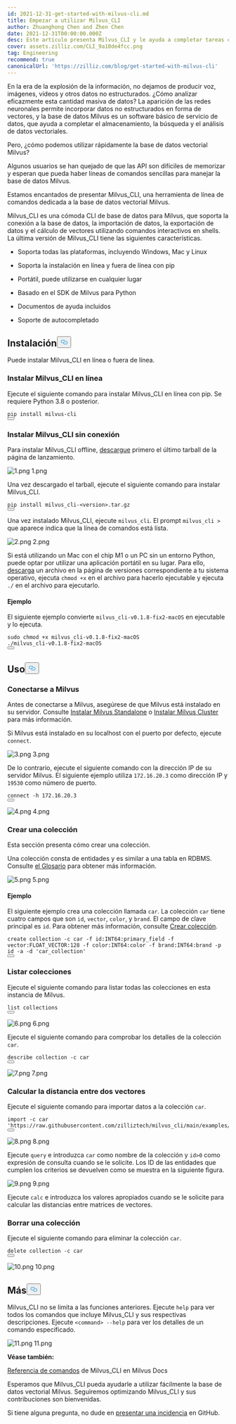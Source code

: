 ```yaml
---
id: 2021-12-31-get-started-with-milvus-cli.md
title: Empezar a utilizar Milvus_CLI
author: Zhuanghong Chen and Zhen Chen
date: 2021-12-31T00:00:00.000Z
desc: Este artículo presenta Milvus_CLI y le ayuda a completar tareas comunes.
cover: assets.zilliz.com/CLI_9a10de4fcc.png
tag: Engineering
recommend: true
canonicalUrl: 'https://zilliz.com/blog/get-started-with-milvus-cli'
---
```

<p>En la era de la explosión de la información, no dejamos de producir voz, imágenes, vídeos y otros datos no estructurados. ¿Cómo analizar eficazmente esta cantidad masiva de datos? La aparición de las redes neuronales permite incorporar datos no estructurados en forma de vectores, y la base de datos Milvus es un software básico de servicio de datos, que ayuda a completar el almacenamiento, la búsqueda y el análisis de datos vectoriales.</p>
<p>Pero, ¿cómo podemos utilizar rápidamente la base de datos vectorial Milvus?</p>
<p>Algunos usuarios se han quejado de que las API son difíciles de memorizar y esperan que pueda haber líneas de comandos sencillas para manejar la base de datos Milvus.</p>
<p>Estamos encantados de presentar Milvus_CLI, una herramienta de línea de comandos dedicada a la base de datos vectorial Milvus.</p>
<p>Milvus_CLI es una cómoda CLI de base de datos para Milvus, que soporta la conexión a la base de datos, la importación de datos, la exportación de datos y el cálculo de vectores utilizando comandos interactivos en shells. La última versión de Milvus_CLI tiene las siguientes características.</p>
<ul>
<li><p>Soporta todas las plataformas, incluyendo Windows, Mac y Linux</p></li>
<li><p>Soporta la instalación en línea y fuera de línea con pip</p></li>
<li><p>Portátil, puede utilizarse en cualquier lugar</p></li>
<li><p>Basado en el SDK de Milvus para Python</p></li>
<li><p>Documentos de ayuda incluidos</p></li>
<li><p>Soporte de autocompletado</p></li>
</ul>
<h2 id="Installation" class="common-anchor-header">Instalación<button data-href="#Installation" class="anchor-icon" translate="no">
      <svg translate="no"
        aria-hidden="true"
        focusable="false"
        height="20"
        version="1.1"
        viewBox="0 0 16 16"
        width="16"
      >
        <path
          fill="#0092E4"
          fill-rule="evenodd"
          d="M4 9h1v1H4c-1.5 0-3-1.69-3-3.5S2.55 3 4 3h4c1.45 0 3 1.69 3 3.5 0 1.41-.91 2.72-2 3.25V8.59c.58-.45 1-1.27 1-2.09C10 5.22 8.98 4 8 4H4c-.98 0-2 1.22-2 2.5S3 9 4 9zm9-3h-1v1h1c1 0 2 1.22 2 2.5S13.98 12 13 12H9c-.98 0-2-1.22-2-2.5 0-.83.42-1.64 1-2.09V6.25c-1.09.53-2 1.84-2 3.25C6 11.31 7.55 13 9 13h4c1.45 0 3-1.69 3-3.5S14.5 6 13 6z"
        ></path>
      </svg>
    </button></h2><p>Puede instalar Milvus_CLI en línea o fuera de línea.</p>
<h3 id="Install-MilvusCLI-online" class="common-anchor-header">Instalar Milvus_CLI en línea</h3><p>Ejecute el siguiente comando para instalar Milvus_CLI en línea con pip. Se requiere Python 3.8 o posterior.</p>
<pre><code translate="no">pip install milvus-cli
<button class="copy-code-btn"></button></code></pre>
<h3 id="Install-MilvusCLI-offline" class="common-anchor-header">Instalar Milvus_CLI sin conexión</h3><p>Para instalar Milvus_CLI offline, <a href="https://github.com/milvus-io/milvus_cli/releases">descargue</a> primero el último tarball de la página de lanzamiento.</p>
<p>
  
   <span class="img-wrapper"> <img translate="no" src="https://assets.zilliz.com/1_af0e832119.png" alt="1.png" class="doc-image" id="1.png" />
   </span> <span class="img-wrapper"> <span>1.png</span> </span></p>
<p>Una vez descargado el tarball, ejecute el siguiente comando para instalar Milvus_CLI.</p>
<pre><code translate="no">pip install milvus_cli-&lt;version&gt;.tar.gz
<button class="copy-code-btn"></button></code></pre>
<p>Una vez instalado Milvus_CLI, ejecute <code translate="no">milvus_cli</code>. El prompt <code translate="no">milvus_cli &gt;</code> que aparece indica que la línea de comandos está lista.</p>
<p>
  
   <span class="img-wrapper"> <img translate="no" src="https://assets.zilliz.com/2_b50f5d2a5a.png" alt="2.png" class="doc-image" id="2.png" />
   </span> <span class="img-wrapper"> <span>2.png</span> </span></p>
<p>Si está utilizando un Mac con el chip M1 o un PC sin un entorno Python, puede optar por utilizar una aplicación portátil en su lugar. Para ello, <a href="https://github.com/milvus-io/milvus_cli/releases">descarga</a> un archivo en la página de versiones correspondiente a tu sistema operativo, ejecuta <code translate="no">chmod +x</code> en el archivo para hacerlo ejecutable y ejecuta <code translate="no">./</code> en el archivo para ejecutarlo.</p>
<h4 id="Example" class="common-anchor-header"><strong>Ejemplo</strong></h4><p>El siguiente ejemplo convierte <code translate="no">milvus_cli-v0.1.8-fix2-macOS</code> en ejecutable y lo ejecuta.</p>
<pre><code translate="no"><span class="hljs-built_in">sudo</span> <span class="hljs-built_in">chmod</span> +x milvus_cli-v0.1.8-fix2-macOS
./milvus_cli-v0.1.8-fix2-macOS
<button class="copy-code-btn"></button></code></pre>
<h2 id="Usage" class="common-anchor-header">Uso<button data-href="#Usage" class="anchor-icon" translate="no">
      <svg translate="no"
        aria-hidden="true"
        focusable="false"
        height="20"
        version="1.1"
        viewBox="0 0 16 16"
        width="16"
      >
        <path
          fill="#0092E4"
          fill-rule="evenodd"
          d="M4 9h1v1H4c-1.5 0-3-1.69-3-3.5S2.55 3 4 3h4c1.45 0 3 1.69 3 3.5 0 1.41-.91 2.72-2 3.25V8.59c.58-.45 1-1.27 1-2.09C10 5.22 8.98 4 8 4H4c-.98 0-2 1.22-2 2.5S3 9 4 9zm9-3h-1v1h1c1 0 2 1.22 2 2.5S13.98 12 13 12H9c-.98 0-2-1.22-2-2.5 0-.83.42-1.64 1-2.09V6.25c-1.09.53-2 1.84-2 3.25C6 11.31 7.55 13 9 13h4c1.45 0 3-1.69 3-3.5S14.5 6 13 6z"
        ></path>
      </svg>
    </button></h2><h3 id="Connect-to-Milvus" class="common-anchor-header">Conectarse a Milvus</h3><p>Antes de conectarse a Milvus, asegúrese de que Milvus está instalado en su servidor. Consulte <a href="https://milvus.io/docs/v2.0.x/install_standalone-docker.md">Instalar Milvus Standalone</a> o <a href="https://milvus.io/docs/v2.0.x/install_cluster-docker.md">Instalar Milvus Cluster</a> para más información.</p>
<p>Si Milvus está instalado en su localhost con el puerto por defecto, ejecute <code translate="no">connect</code>.</p>
<p>
  
   <span class="img-wrapper"> <img translate="no" src="https://assets.zilliz.com/3_f950d3739a.png" alt="3.png" class="doc-image" id="3.png" />
   </span> <span class="img-wrapper"> <span>3.png</span> </span></p>
<p>De lo contrario, ejecute el siguiente comando con la dirección IP de su servidor Milvus. El siguiente ejemplo utiliza <code translate="no">172.16.20.3</code> como dirección IP y <code translate="no">19530</code> como número de puerto.</p>
<pre><code translate="no">connect -h 172.16.20.3
<button class="copy-code-btn"></button></code></pre>
<p>
  
   <span class="img-wrapper"> <img translate="no" src="https://assets.zilliz.com/4_9ff2db9855.png" alt="4.png" class="doc-image" id="4.png" />
   </span> <span class="img-wrapper"> <span>4.png</span> </span></p>
<h3 id="Create-a-collection" class="common-anchor-header">Crear una colección</h3><p>Esta sección presenta cómo crear una colección.</p>
<p>Una colección consta de entidades y es similar a una tabla en RDBMS. Consulte <a href="https://milvus.io/docs/v2.0.x/glossary.md">el Glosario</a> para obtener más información.</p>
<p>
  
   <span class="img-wrapper"> <img translate="no" src="https://assets.zilliz.com/5_95a88c1cbf.png" alt="5.png" class="doc-image" id="5.png" />
   </span> <span class="img-wrapper"> <span>5.png</span> </span></p>
<h4 id="Example" class="common-anchor-header">Ejemplo</h4><p>El siguiente ejemplo crea una colección llamada <code translate="no">car</code>. La colección <code translate="no">car</code> tiene cuatro campos que son <code translate="no">id</code>, <code translate="no">vector</code>, <code translate="no">color</code>, y <code translate="no">brand</code>. El campo de clave principal es <code translate="no">id</code>. Para obtener más información, consulte <a href="https://milvus.io/docs/v2.0.x/cli_commands.md#create-collection">Crear colección</a>.</p>
<pre><code translate="no">create collection -c car -f <span class="hljs-built_in">id</span>:INT64:primary_field -f vector:FLOAT_VECTOR:<span class="hljs-number">128</span> -f color:INT64:color -f brand:INT64:brand -p <span class="hljs-built_in">id</span> -a -d <span class="hljs-string">&#x27;car_collection&#x27;</span>
<button class="copy-code-btn"></button></code></pre>
<h3 id="List-collections" class="common-anchor-header">Listar colecciones</h3><p>Ejecute el siguiente comando para listar todas las colecciones en esta instancia de Milvus.</p>
<pre><code translate="no">list collections
<button class="copy-code-btn"></button></code></pre>
<p>
  
   <span class="img-wrapper"> <img translate="no" src="https://assets.zilliz.com/6_1331f4c8bc.png" alt="6.png" class="doc-image" id="6.png" />
   </span> <span class="img-wrapper"> <span>6.png</span> </span></p>
<p>Ejecute el siguiente comando para comprobar los detalles de la colección <code translate="no">car</code>.</p>
<pre><code translate="no">describe collection -c car 
<button class="copy-code-btn"></button></code></pre>
<p>
  
   <span class="img-wrapper"> <img translate="no" src="https://assets.zilliz.com/7_1d70beee54.png" alt="7.png" class="doc-image" id="7.png" />
   </span> <span class="img-wrapper"> <span>7.png</span> </span></p>
<h3 id="Calculate-the-distance-between-two-vectors" class="common-anchor-header">Calcular la distancia entre dos vectores</h3><p>Ejecute el siguiente comando para importar datos a la colección <code translate="no">car</code>.</p>
<pre><code translate="no"><span class="hljs-keyword">import</span> -c car <span class="hljs-string">&#x27;https://raw.githubusercontent.com/zilliztech/milvus_cli/main/examples/import_csv/vectors.csv&#x27;</span>
<button class="copy-code-btn"></button></code></pre>
<p>
  
   <span class="img-wrapper"> <img translate="no" src="https://assets.zilliz.com/8_7609a4359a.png" alt="8.png" class="doc-image" id="8.png" />
   </span> <span class="img-wrapper"> <span>8.png</span> </span></p>
<p>Ejecute <code translate="no">query</code> e introduzca <code translate="no">car</code> como nombre de la colección y <code translate="no">id&gt;0</code> como expresión de consulta cuando se le solicite. Los ID de las entidades que cumplen los criterios se devuelven como se muestra en la siguiente figura.</p>
<p>
  
   <span class="img-wrapper"> <img translate="no" src="https://assets.zilliz.com/9_f0755589f6.png" alt="9.png" class="doc-image" id="9.png" />
   </span> <span class="img-wrapper"> <span>9.png</span> </span></p>
<p>Ejecute <code translate="no">calc</code> e introduzca los valores apropiados cuando se le solicite para calcular las distancias entre matrices de vectores.</p>
<h3 id="Delete-a-collection" class="common-anchor-header">Borrar una colección</h3><p>Ejecute el siguiente comando para eliminar la colección <code translate="no">car</code>.</p>
<pre><code translate="no"><span class="hljs-keyword">delete</span> collection -c car
<button class="copy-code-btn"></button></code></pre>
<p>
  
   <span class="img-wrapper"> <img translate="no" src="https://assets.zilliz.com/10_16b2b01935.png" alt="10.png" class="doc-image" id="10.png" />
   </span> <span class="img-wrapper"> <span>10.png</span> </span></p>
<h2 id="More" class="common-anchor-header">Más<button data-href="#More" class="anchor-icon" translate="no">
      <svg translate="no"
        aria-hidden="true"
        focusable="false"
        height="20"
        version="1.1"
        viewBox="0 0 16 16"
        width="16"
      >
        <path
          fill="#0092E4"
          fill-rule="evenodd"
          d="M4 9h1v1H4c-1.5 0-3-1.69-3-3.5S2.55 3 4 3h4c1.45 0 3 1.69 3 3.5 0 1.41-.91 2.72-2 3.25V8.59c.58-.45 1-1.27 1-2.09C10 5.22 8.98 4 8 4H4c-.98 0-2 1.22-2 2.5S3 9 4 9zm9-3h-1v1h1c1 0 2 1.22 2 2.5S13.98 12 13 12H9c-.98 0-2-1.22-2-2.5 0-.83.42-1.64 1-2.09V6.25c-1.09.53-2 1.84-2 3.25C6 11.31 7.55 13 9 13h4c1.45 0 3-1.69 3-3.5S14.5 6 13 6z"
        ></path>
      </svg>
    </button></h2><p>Milvus_CLI no se limita a las funciones anteriores. Ejecute <code translate="no">help</code> para ver todos los comandos que incluye Milvus_CLI y sus respectivas descripciones. Ejecute <code translate="no">&lt;command&gt; --help</code> para ver los detalles de un comando especificado.</p>
<p>
  
   <span class="img-wrapper"> <img translate="no" src="https://assets.zilliz.com/11_5f31ccb1e8.png" alt="11.png" class="doc-image" id="11.png" />
   </span> <span class="img-wrapper"> <span>11.png</span> </span></p>
<p><strong>Véase también:</strong></p>
<p><a href="https://milvus.io/docs/v2.0.x/cli_commands.md">Referencia de comandos</a> de Milvus_CLI en Milvus Docs</p>
<p>Esperamos que Milvus_CLI pueda ayudarle a utilizar fácilmente la base de datos vectorial Milvus. Seguiremos optimizando Milvus_CLI y sus contribuciones son bienvenidas.</p>
<p>Si tiene alguna pregunta, no dude en <a href="https://github.com/zilliztech/milvus_cli/issues">presentar una incidencia</a> en GitHub.</p>
